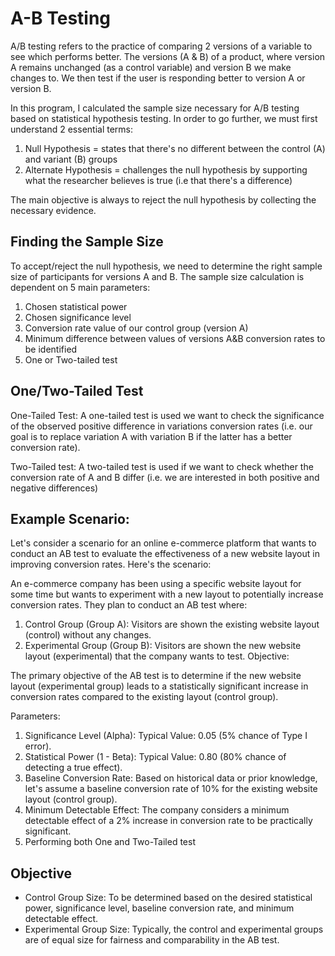 # A-B Testing 
A/B testing refers to the practice of comparing 2 versions of a variable to see which performs better. The versions (A & B) of a product, where version A remains unchanged 
(as a control variable) and version B we make changes to. We then test if the user is responding better to version A or version B. 

In this program, I calculated the sample size necessary for A/B testing based on statistical hypothesis testing. In order to go further, we must first understand 2 essential
terms:
1. Null Hypothesis = states that there's no different between the control (A) and variant (B) groups
2. Alternate Hypothesis = challenges the null hypothesis by supporting what the researcher believes is true (i.e that there's a difference)

The main objective is always to reject the null hypothesis by collecting the necessary evidence.

## Finding the Sample Size 
To accept/reject the null hypothesis, we need to determine the right sample size of participants for versions A and B. The sample size calculation is dependent on 5 
main parameters:
1. Chosen statistical power
2. Chosen significance level
3. Conversion rate value of our control group (version A)
4. Minimum difference between values of versions A&B conversion rates to be identified
5. One or Two-tailed test

## One/Two-Tailed Test
One-Tailed Test: A one-tailed test is used  we want to check the significance of the observed positive difference in variations conversion 
rates (i.e. our goal is to replace variation A with variation B if the latter has a better conversion rate).

Two-Tailed test: A two-tailed test is used if we want to check whether the conversion rate of A and B differ (i.e. we are interested in both positive and negative differences)

## Example Scenario:
Let's consider a scenario for an online e-commerce platform that wants to conduct an AB test to evaluate the effectiveness of a new website 
layout in improving conversion rates. Here's the scenario:

An e-commerce company has been using a specific website layout for some time but wants to experiment with a new layout to potentially increase conversion rates. 
They plan to conduct an AB test where:

1. Control Group (Group A): Visitors are shown the existing website layout (control) without any changes.
2. Experimental Group (Group B): Visitors are shown the new website layout (experimental) that the company wants to test.
Objective:

The primary objective of the AB test is to determine if the new website layout (experimental group) leads to a statistically significant increase in conversion rates 
compared to the existing layout (control group).

Parameters:

1. Significance Level (Alpha): Typical Value: 0.05 (5% chance of Type I error).
2. Statistical Power (1 - Beta): Typical Value: 0.80 (80% chance of detecting a true effect).
3. Baseline Conversion Rate: Based on historical data or prior knowledge, let's assume a baseline conversion rate of 10% for the existing website layout (control group).
4. Minimum Detectable Effect: The company considers a minimum detectable effect of a 2% increase in conversion rate to be practically significant.
5. Performing both One and Two-Tailed test

## Objective
- Control Group Size: To be determined based on the desired statistical power, significance level, baseline conversion rate, and minimum detectable effect.
- Experimental Group Size: Typically, the control and experimental groups are of equal size for fairness and comparability in the AB test.
